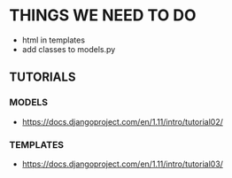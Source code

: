 # THINGS WE NEED TO DO

- html in templates
- add classes to models.py

## TUTORIALS

### MODELS
- https://docs.djangoproject.com/en/1.11/intro/tutorial02/
### TEMPLATES
- https://docs.djangoproject.com/en/1.11/intro/tutorial03/

